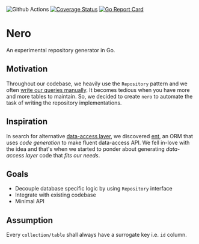 ![Github Actions](https://github.com/sf9v/nero/workflows/ci/badge.svg)
[![Coverage Status](https://coveralls.io/repos/github/sf9v/nero/badge.svg?branch=master)](https://coveralls.io/github/sf9v/nero?branch=master)
[![Go Report Card](https://goreportcard.com/badge/github.com/sf9v/nero)](https://goreportcard.com/report/github.com/sf9v/nero)

# Nero

An experimental repository generator in Go.

## Motivation

Throughout our codebase, we heavily use the `Repository` pattern and we often [write our queries manually](https://golang.org/pkg/database/sql/#example_DB_QueryContext). It becomes tedious when you have more and more tables to maintain. So, we decided to create `nero` to automate the task of writing the repository implementations.

## Inspiration

In search for alternative [data-access layer](https://en.wikipedia.org/wiki/Data_access_layer), we discovered [ent](https://entgo.io/), an ORM that uses *code generation* to make fluent data-access API. We fell in-love with the idea and that's when we started to ponder about generating *data-access layer* code that *fits our needs*.

## Goals

- Decouple database specific logic by using `Repository` interface 
- Integrate with existing codebase
- Minimal API

## Assumption

Every `collection/table` shall always have a surrogate key i.e. `id` column.
